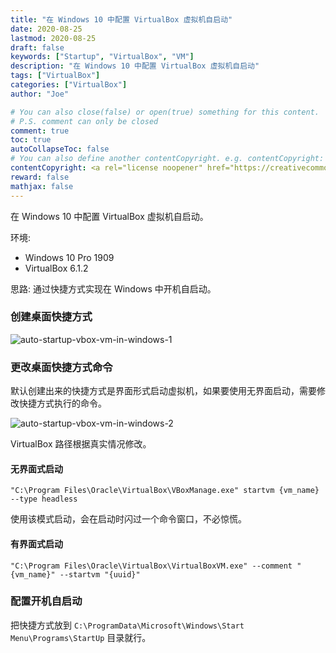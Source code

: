 ```yaml
---
title: "在 Windows 10 中配置 VirtualBox 虚拟机自启动"
date: 2020-08-25
lastmod: 2020-08-25
draft: false
keywords: ["Startup", "VirtualBox", "VM"]
description: "在 Windows 10 中配置 VirtualBox 虚拟机自启动"
tags: ["VirtualBox"]
categories: ["VirtualBox"]
author: "Joe"

# You can also close(false) or open(true) something for this content.
# P.S. comment can only be closed
comment: true
toc: true
autoCollapseToc: false
# You can also define another contentCopyright. e.g. contentCopyright: "This is another copyright."
contentCopyright: <a rel="license noopener" href="https://creativecommons.org/licenses/by-nc-nd/4.0/deed.zh" target="_blank">CC BY-NC-ND 4.0</a>
reward: false
mathjax: false
---
```


在 Windows 10 中配置 VirtualBox 虚拟机自启动。

<!--more-->

环境:

- Windows 10 Pro 1909
- VirtualBox 6.1.2

思路: 通过快捷方式实现在 Windows 中开机自启动。

### 创建桌面快捷方式

![auto-startup-vbox-vm-in-windows-1](https://images.adevjoe.com/auto-startup-vbox-vm-in-windows-1.png)

### 更改桌面快捷方式命令

默认创建出来的快捷方式是界面形式启动虚拟机，如果要使用无界面启动，需要修改快捷方式执行的命令。

![auto-startup-vbox-vm-in-windows-2](https://images.adevjoe.com/auto-startup-vbox-vm-in-windows-2.png)

VirtualBox 路径根据真实情况修改。

#### 无界面式启动
```
"C:\Program Files\Oracle\VirtualBox\VBoxManage.exe" startvm {vm_name} --type headless
```

使用该模式启动，会在启动时闪过一个命令窗口，不必惊慌。

#### 有界面式启动

```
"C:\Program Files\Oracle\VirtualBox\VirtualBoxVM.exe" --comment "{vm_name}" --startvm "{uuid}"
```


### 配置开机自启动

把快捷方式放到 `C:\ProgramData\Microsoft\Windows\Start Menu\Programs\StartUp` 目录就行。

